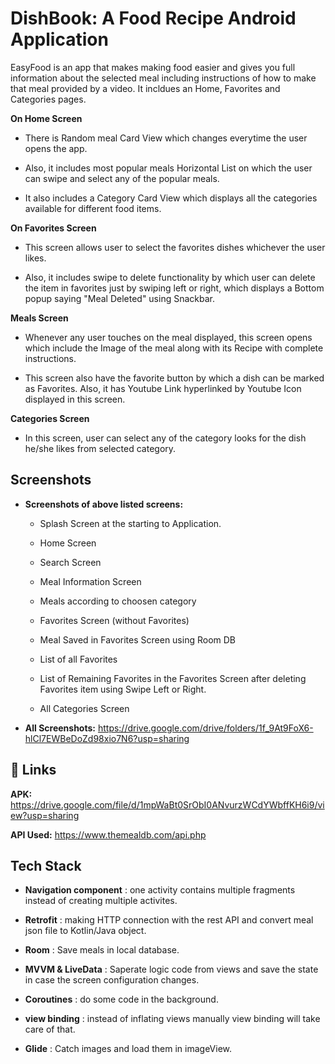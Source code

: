 
# DishBook: A Food Recipe Android Application

EasyFood is an app that makes making food easier and gives you full information about the selected meal including instructions of how to make that meal provided by a video. It incldues an Home, Favorites and Categories pages.

**On Home Screen**

- There is Random meal Card View which changes everytime the user opens the app.

- Also, it includes most popular meals Horizontal List on which the user can swipe and select any of the popular meals. 

- It also includes a Category Card View which displays all the categories available for different food items.

**On Favorites Screen**

- This screen allows user to select the favorites dishes whichever the user likes.

- Also, it includes swipe to delete functionality by which user can delete the item in favorites just by swiping left or right, which displays a Bottom popup saying "Meal Deleted" using Snackbar.

**Meals Screen**

- Whenever any user touches on the meal displayed, this screen opens which include the Image of the meal along with its Recipe with complete instructions.

- This screen also have the favorite button by which a dish can be marked as Favorites. Also, it has Youtube Link hyperlinked by Youtube Icon displayed in this screen.

**Categories Screen**

- In this screen, user can select any of the category looks for the dish he/she likes from selected category.



## Screenshots

- **Screenshots of above listed screens:**

    - Splash Screen at the starting to Application.

    - Home Screen

  - Search Screen


  - Meal Information Screen


  - Meals according to choosen category


  - Favorites Screen (without Favorites)


  - Meal Saved in Favorites Screen using Room DB


  - List of all Favorites


  - List of Remaining Favorites in the Favorites Screen after deleting Favorites item using Swipe Left or Right.


  - All Categories Screen

- **All Screenshots:** https://drive.google.com/drive/folders/1f_9At9FoX6-hlCl7EWBeDoZd98xio7N6?usp=sharing









## 🔗 Links

**APK:** https://drive.google.com/file/d/1mpWaBt0SrObI0ANvurzWCdYWbffKH6i9/view?usp=sharing

**API Used:** https://www.themealdb.com/api.php






## Tech Stack

- **Navigation component** : one activity contains multiple fragments instead of creating multiple activites.

- **Retrofit** : making HTTP connection with the rest API and convert meal json file to Kotlin/Java object.

- **Room** : Save meals in local database.

- **MVVM & LiveData** : Saperate logic code from views and save the state in case the screen configuration changes.

- **Coroutines** : do some code in the background.

- **view binding** : instead of inflating views manually view binding will take care of that.

- **Glide** : Catch images and load them in imageView.

